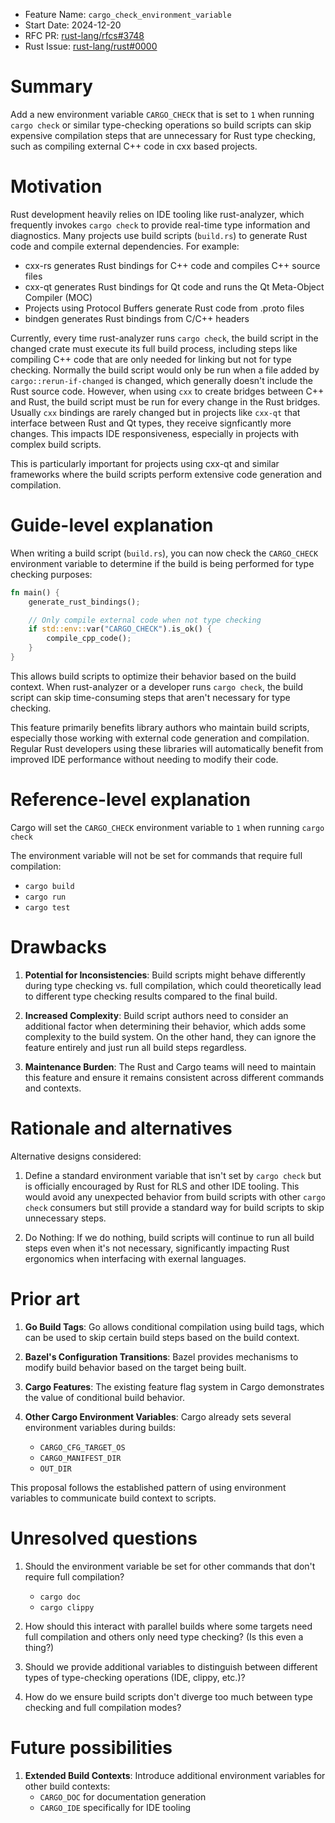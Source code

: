 - Feature Name: `cargo_check_environment_variable`
- Start Date: 2024-12-20
- RFC PR: [rust-lang/rfcs#3748](https://github.com/rust-lang/rfcs/pull/3748)
- Rust Issue: [rust-lang/rust#0000](https://github.com/rust-lang/rust/issues/0000)

# Summary
[summary]: #summary

Add a new environment variable `CARGO_CHECK` that is set to `1` when running `cargo check` or similar type-checking operations so build scripts can skip expensive compilation steps that are unnecessary for Rust type checking, such as compiling external C++ code in cxx based projects.

# Motivation
[motivation]: #motivation

Rust development heavily relies on IDE tooling like rust-analyzer, which frequently invokes `cargo check` to provide real-time type information and diagnostics. Many projects use build scripts (`build.rs`) to generate Rust code and compile external dependencies. For example:

- cxx-rs generates Rust bindings for C++ code and compiles C++ source files
- cxx-qt generates Rust bindings for Qt code and runs the Qt Meta-Object Compiler (MOC)
- Projects using Protocol Buffers generate Rust code from .proto files
- bindgen generates Rust bindings from C/C++ headers

Currently, every time rust-analyzer runs `cargo check`, the build script in the changed crate must execute its full build process, including steps like compiling C++ code that are only needed for linking but not for type checking. Normally the build script would only be run when a file added by `cargo::rerun-if-changed` is changed, which generally doesn't include the Rust source code. However, when using `cxx` to create bridges between C++ and Rust, the build script must be run for every change in the Rust bridges. Usually `cxx` bindings are rarely changed but in projects like `cxx-qt` that interface between Rust and Qt types, they receive signficantly more changes. This impacts IDE responsiveness, especially in projects with complex build scripts.

This is particularly important for projects using cxx-qt and similar frameworks where the build scripts perform extensive code generation and compilation.

# Guide-level explanation
[guide-level-explanation]: #guide-level-explanation

When writing a build script (`build.rs`), you can now check the `CARGO_CHECK` environment variable to determine if the build is being performed for type checking purposes:

```rust
fn main() {
    generate_rust_bindings();

    // Only compile external code when not type checking
    if std::env::var("CARGO_CHECK").is_ok() {
        compile_cpp_code();
    }
}
```

This allows build scripts to optimize their behavior based on the build context. When rust-analyzer or a developer runs `cargo check`, the build script can skip time-consuming steps that aren't necessary for type checking.

This feature primarily benefits library authors who maintain build scripts, especially those working with external code generation and compilation. Regular Rust developers using these libraries will automatically benefit from improved IDE performance without needing to modify their code.

# Reference-level explanation
[reference-level-explanation]: #reference-level-explanation

Cargo will set the `CARGO_CHECK` environment variable to `1` when running `cargo check`

The environment variable will not be set for commands that require full compilation:
- `cargo build`
- `cargo run`
- `cargo test`

# Drawbacks
[drawbacks]: #drawbacks

1. **Potential for Inconsistencies**: Build scripts might behave differently during type checking vs. full compilation, which could theoretically lead to different type checking results compared to the final build.

2. **Increased Complexity**: Build script authors need to consider an additional factor when determining their behavior, which adds some complexity to the build system. On the other hand, they can ignore the feature entirely and just run all build steps regardless.

3. **Maintenance Burden**: The Rust and Cargo teams will need to maintain this feature and ensure it remains consistent across different commands and contexts.

# Rationale and alternatives
[rationale-and-alternatives]: #rationale-alternatives

Alternative designs considered:

1. Define a standard environment variable that isn't set by `cargo check` but is officially encouraged by Rust for RLS and other IDE tooling. This would avoid any unexpected behavior from build scripts with other `cargo check` consumers but still provide a standard way for build scripts to skip unnecessary steps.

2. Do Nothing: If we do nothing, build scripts will continue to run all build steps even when it's not necessary, significantly impacting Rust ergonomics when interfacing with exernal languages.

# Prior art
[prior-art]: #prior-art

1. **Go Build Tags**: Go allows conditional compilation using build tags, which can be used to skip certain build steps based on the build context.

2. **Bazel's Configuration Transitions**: Bazel provides mechanisms to modify build behavior based on the target being built.

3. **Cargo Features**: The existing feature flag system in Cargo demonstrates the value of conditional build behavior.

4. **Other Cargo Environment Variables**: Cargo already sets several environment variables during builds:
   - `CARGO_CFG_TARGET_OS`
   - `CARGO_MANIFEST_DIR`
   - `OUT_DIR`

This proposal follows the established pattern of using environment variables to communicate build context to scripts.

# Unresolved questions
[unresolved-questions]: #unresolved-questions

1. Should the environment variable be set for other commands that don't require full compilation?
   - `cargo doc`
   - `cargo clippy`

2. How should this interact with parallel builds where some targets need full compilation and others only need type checking? (Is this even a thing?)

3. Should we provide additional variables to distinguish between different types of type-checking operations (IDE, clippy, etc.)?

4. How do we ensure build scripts don't diverge too much between type checking and full compilation modes?

# Future possibilities
[future-possibilities]: #future-possibilities

1. **Extended Build Contexts**: Introduce additional environment variables for other build contexts:
   - `CARGO_DOC` for documentation generation
   - `CARGO_IDE` specifically for IDE tooling